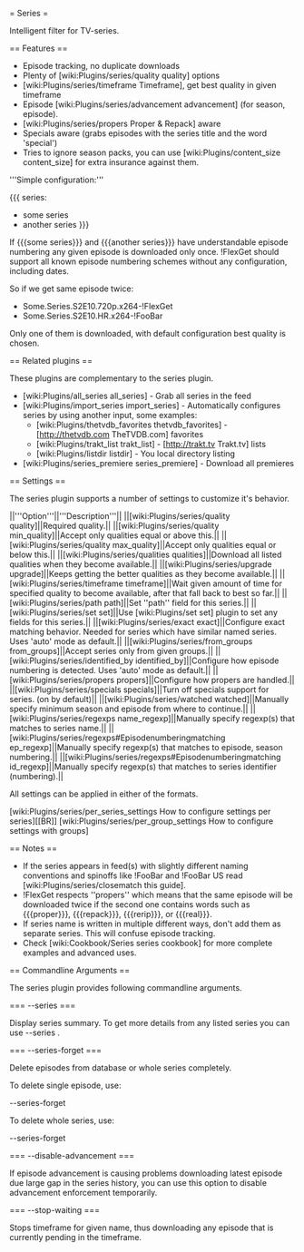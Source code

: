 = Series =

Intelligent filter for TV-series.

== Features ==

 * Episode tracking, no duplicate downloads
 * Plenty of [wiki:Plugins/series/quality quality] options
 * [wiki:Plugins/series/timeframe Timeframe], get best quality in given timeframe
 * Episode [wiki:Plugins/series/advancement advancement] (for season, episode).
 * [wiki:Plugins/series/propers Proper & Repack] aware
 * Specials aware (grabs episodes with the series title and the word 'special')
 * Tries to ignore season packs, you can use [wiki:Plugins/content_size content_size] for extra insurance against them.

'''Simple configuration:'''

{{{
series:
  - some series
  - another series
}}}

If {{{some series}}} and {{{another series}}} have understandable episode
numbering any given episode is downloaded only once. !FlexGet should support all known episode numbering schemes without any configuration, including dates.

So if we get same episode twice:

 * Some.Series.S2E10.720p.x264-!FlexGet
 * Some.Series.S2E10.HR.x264-!FooBar

Only one of them is downloaded, with default configuration best quality is chosen.

== Related plugins ==

These plugins are complementary to the series plugin.

 * [wiki:Plugins/all_series all_series] - Grab all series in the feed
 * [wiki:Plugins/import_series import_series] - Automatically configures series by using another input, some examples:
   * [wiki:Plugins/thetvdb_favorites thetvdb_favorites] - [http://thetvdb.com TheTVDB.com] favorites
   * [wiki:Plugins/trakt_list trakt_list] - [http://trakt.tv Trakt.tv] lists
   * [wiki:Plugins/listdir listdir] - You local directory listing
 * [wiki:Plugins/series_premiere series_premiere] - Download all premieres

== Settings ==

The series plugin supports a number of settings to customize it's behavior.

||'''Option'''||'''Description'''||
||[wiki:Plugins/series/quality quality]||Required quality.||
||[wiki:Plugins/series/quality min_quality]||Accept only qualities equal or above this.||
||[wiki:Plugins/series/quality max_quality]||Accept only qualities equal or below this.||
||[wiki:Plugins/series/qualities qualities]||Download all listed qualities when they become available.||
||[wiki:Plugins/series/upgrade upgrade]||Keeps getting the better qualities as they become available.||
||[wiki:Plugins/series/timeframe timeframe]||Wait given amount of time for specified quality to become available, after that fall back to best so far.||
||[wiki:Plugins/series/path path]||Set ''path'' field for this series.||
||[wiki:Plugins/series/set set]||Use [wiki:Plugins/set set] plugin to set any fields for this series.||
||[wiki:Plugins/series/exact exact]||Configure exact matching behavior. Needed for series which have similar named series. Uses 'auto' mode as default.||
||[wiki:Plugins/series/from_groups from_groups]||Accept series only from given groups.||
||[wiki:Plugins/series/identified_by identified_by]||Configure how episode numbering is detected. Uses 'auto' mode as default.||
||[wiki:Plugins/series/propers propers]||Configure how propers are handled.||
||[wiki:Plugins/series/specials specials]||Turn off specials support for series. (on by default)||
||[wiki:Plugins/series/watched watched]||Manually specify minimum season and episode from where to continue.||
||[wiki:Plugins/series/regexps name_regexp]||Manually specify regexp(s) that matches to series name.||
||[wiki:Plugins/series/regexps#Episodenumberingmatching ep_regexp]||Manually specify regexp(s) that matches to episode, season numbering.||
||[wiki:Plugins/series/regexps#Episodenumberingmatching id_regexp]||Manually specify regexp(s) that matches to series identifier (numbering).||

All settings can be applied in either of the formats.

[wiki:Plugins/series/per_series_settings How to configure settings per series][[BR]]
[wiki:Plugins/series/per_group_settings How to configure settings with groups]

== Notes ==

 * If the series appears in feed(s) with slightly different naming conventions and spinoffs like !FooBar and !FooBar US read [wiki:Plugins/series/closematch this guide]. 
 * !FlexGet respects ''propers'' which means that the same episode will be downloaded twice if the second one contains words such as {{{proper}}}, {{{repack}}}, {{{rerip}}}, or {{{real}}}.
 * If series name is written in multiple different ways, don't add them as separate series. This will confuse episode tracking. 
 * Check [wiki:Cookbook/Series series cookbook] for more complete examples and advanced uses.

== Commandline Arguments ==

The series plugin provides following commandline arguments.

=== --series ===

Display series summary. To get more details from any listed series you can use --series <name>.

=== --series-forget ===

Delete episodes from database or whole series completely.

To delete single episode, use:

--series-forget <name> <id>

To delete whole series, use:

--series-forget <name>

=== --disable-advancement ===

If episode advancement is causing problems downloading latest episode due large gap in the series history, you can use this option to disable advancement enforcement temporarily.

=== --stop-waiting ===

Stops timeframe for given name, thus downloading any episode that is currently pending in the timeframe.